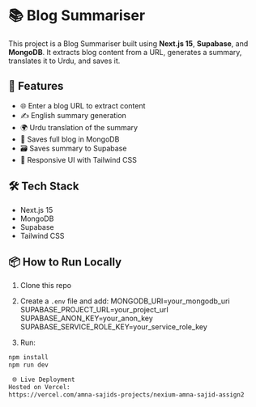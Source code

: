 # 📚 Blog Summariser

This project is a Blog Summariser built using **Next.js 15**, **Supabase**, and **MongoDB**. It extracts blog content from a URL, generates a summary, translates it to Urdu, and saves it.

## 🚀 Features
- 🌐 Enter a blog URL to extract content
- ✍️ English summary generation
- 🌍 Urdu translation of the summary
- 💾 Saves full blog in MongoDB
- 🗃️ Saves summary to Supabase
- 🎨 Responsive UI with Tailwind CSS

## 🛠️ Tech Stack
- Next.js 15
- MongoDB
- Supabase
- Tailwind CSS

## 📦 How to Run Locally
1. Clone this repo
2. Create a `.env` file and add:
    MONGODB_URI=your_mongodb_uri
    SUPABASE_PROJECT_URL=your_project_url
    SUPABASE_ANON_KEY=your_anon_key
    SUPABASE_SERVICE_ROLE_KEY=your_service_role_key

3. Run:
```bash
npm install
npm run dev

 🌐 Live Deployment
Hosted on Vercel:
https://vercel.com/amna-sajids-projects/nexium-amna-sajid-assign2

